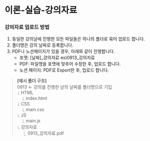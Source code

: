 # 이론-실습-강의자료

### 강의자료 업로드 방법
1. 동일한 강의날에 진행한 모든 파일들은 하나의 폴더로 묶어 업로드 합니다.
2. 폴더명은 강의 날짜로 등록합니다.
3. PDF나 노션페이지가 있을 경우, 아래와 같이 진행합니다.
    - 포맷: [날짜]_강의자료 ex)0913_강의자료
    - PDF: 파일명을 포맷에 맞추어 수정한 후, 업로드 합니다.
    - 노션 페이지: PDF로 Export한 후, 업로드 합니다.
> **[예시 폴더 구조]**<br>
> 0913 ← 강의를 진행한 날의 날짜를 폴더명으로 기입<br>
> ⎿ HTML<br>
> &nbsp;&nbsp;&nbsp;&nbsp;⎿ index.html<br>
> ⎿ CSS<br>
> &nbsp;&nbsp;&nbsp;&nbsp;⎿ main.css<br>
> ⎿ JS<br>
> &nbsp;&nbsp;&nbsp;&nbsp;⎿ main.js<br>
> ⎿ 강의자료<br>
> &nbsp;&nbsp;&nbsp;&nbsp;⎿ 0913_강의자료.pdf
